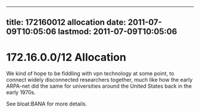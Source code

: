 
---
title: 172160012 allocation
date: 2011-07-09T10:05:06
lastmod: 2011-07-09T10:05:06
---
172.16.0.0/12 Allocation
========================

We kind of hope to be fiddling with vpn technology at some point, to
connect widely disconnected researchers together, much like how the
early ARPA-net did the same for universities around the United States
back in the early 1970s.

See <link>bloat:BANA</link> for more details.
